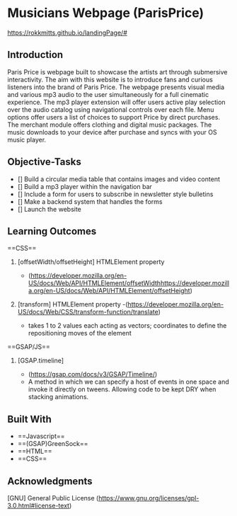 # Musicians Webpage (ParisPrice) 
<https://rokkmitts.github.io/landingPage/#> 

## Introduction

Paris Price is webpage built to showcase the artists art through submersive interactivity. The aim with this website is to introduce fans and curious listeners into the brand of Paris Price. The webpage presents visual media and various mp3 audio to the user simultaneously for a full cinematic experience. The mp3 player extension will offer users active play selection over the audio catalog using navigational controls over each file. Menu options offer users a list of choices to support Price by direct purchases. The merchant module offers clothing and digital music packages. The music downloads to your device after purchase and syncs with your OS music player.

## Objective-Tasks

- [] Build a circular media table that contains images and video content
- [] Build a mp3 player within the navigation bar
- [] Include a form for users to subscribe in newsletter style bulletins
- [] Make a backend system that handles the forms
- [] Launch the website

## Learning Outcomes

==CSS==

1. [offsetWidth/offsetHeight] HTMLElement property

   - (<https://developer.mozilla.org/en-US/docs/Web/API/HTMLElement/offsetWidth><https://developer.mozilla.org/en-US/docs/Web/API/HTMLElement/offsetHeight>)

2. [transform] HTMLElement property
   -(<https://developer.mozilla.org/en-US/docs/Web/CSS/transform-function/translate>)
   - takes 1 to 2 values each acting as vectors; coordinates to define the repositioning moves of the element

==GSAP/JS==

1. [GSAP.timeline]

   - (<https://gsap.com/docs/v3/GSAP/Timeline/>)

   * A method in which we can specify a host of events in one space and invoke it directly on tweens. Allowing code to be kept DRY when stacking animations.

## Built With

- ==Javascript==
- ==(GSAP)GreenSock==
- ==HTML==
- ==CSS==

## Acknowledgments

[GNU] General Public License
(<https://www.gnu.org/licenses/gpl-3.0.html#license-text>)
